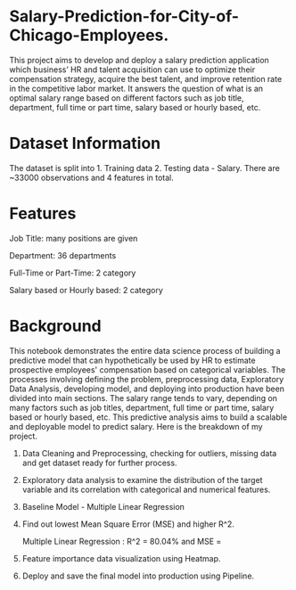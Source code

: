 # Salary-Prediction-for-City-of-Chicago-Employees.

This project aims to develop and deploy a salary prediction application which business’ HR and talent acquisition can use to optimize their compensation strategy, acquire the best talent, and improve retention rate in the competitive labor market. It answers the question of what is an optimal salary range based on different factors such as job title, department, full time or part time, salary based or hourly based, etc.

# Dataset Information
The dataset is split into 1. Training data 2. Testing data - Salary. There are ~33000 observations and 4 features in total.

# Features

Job Title: many positions are given

Department: 36 departments

Full-Time or Part-Time: 2 category

Salary based or Hourly based: 2 category

# Background

This notebook demonstrates the entire data science process of building a predictive model that can hypothetically be used by HR to estimate prospective employees' compensation based on categorical variables. The processes involving defining the problem, preprocessing data, Exploratory Data Analysis, developing model, and deploying into production have been divided into main sections. The salary range tends to vary, depending on many factors such as job titles, department, full time or part time, salary based or hourly based, etc. This predictive analysis aims to build a scalable and deployable model to predict salary. Here is the breakdown of my project.

1. Data Cleaning and Preprocessing, checking for outliers, missing data and get dataset ready for further process.

2. Exploratory data analysis to examine the distribution of the target variable and its correlation with categorical and numerical features.

3. Baseline Model - Multiple Linear Regression 

4. Find out lowest Mean Square Error (MSE) and higher R^2.

    Multiple Linear Regression : R^2 = 80.04% and MSE = 

5. Feature importance data visualization using Heatmap.

6. Deploy and save the final model into production using Pipeline.
